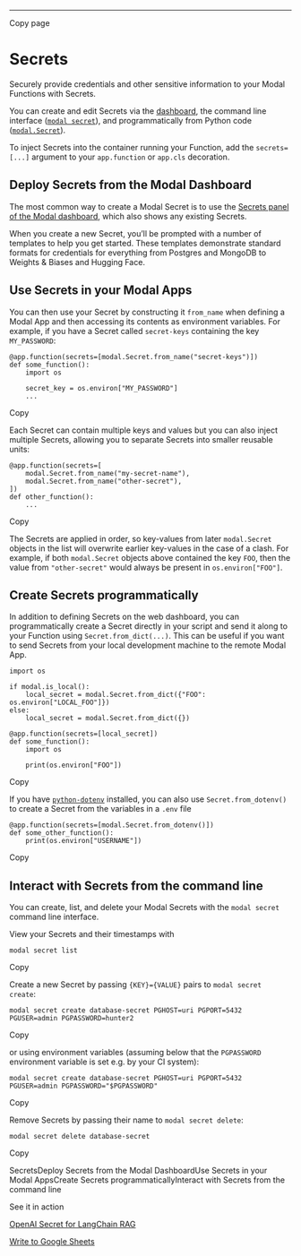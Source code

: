 * * *

Copy page

# Secrets

Securely provide credentials and other sensitive information to your Modal
Functions with Secrets.

You can create and edit Secrets via the [dashboard](/secrets), the command
line interface ([`modal secret`](/docs/reference/cli/secret)), and
programmatically from Python code
([`modal.Secret`](/docs/reference/modal.Secret)).

To inject Secrets into the container running your Function, add the
`secrets=[...]` argument to your `app.function` or `app.cls` decoration.

## Deploy Secrets from the Modal Dashboard

The most common way to create a Modal Secret is to use the [Secrets panel of
the Modal dashboard](/secrets), which also shows any existing Secrets.

When you create a new Secret, you’ll be prompted with a number of templates to
help you get started. These templates demonstrate standard formats for
credentials for everything from Postgres and MongoDB to Weights & Biases and
Hugging Face.

## Use Secrets in your Modal Apps

You can then use your Secret by constructing it `from_name` when defining a
Modal App and then accessing its contents as environment variables. For
example, if you have a Secret called `secret-keys` containing the key
`MY_PASSWORD`:

    @app.function(secrets=[modal.Secret.from_name("secret-keys")])
    def some_function():
        import os

        secret_key = os.environ["MY_PASSWORD"]
        ...

Copy

Each Secret can contain multiple keys and values but you can also inject
multiple Secrets, allowing you to separate Secrets into smaller reusable
units:

    @app.function(secrets=[
        modal.Secret.from_name("my-secret-name"),
        modal.Secret.from_name("other-secret"),
    ])
    def other_function():
        ...

Copy

The Secrets are applied in order, so key-values from later `modal.Secret`
objects in the list will overwrite earlier key-values in the case of a clash.
For example, if both `modal.Secret` objects above contained the key `FOO`,
then the value from `"other-secret"` would always be present in
`os.environ["FOO"]`.

## Create Secrets programmatically

In addition to defining Secrets on the web dashboard, you can programmatically
create a Secret directly in your script and send it along to your Function
using `Secret.from_dict(...)`. This can be useful if you want to send Secrets
from your local development machine to the remote Modal App.

    import os

    if modal.is_local():
        local_secret = modal.Secret.from_dict({"FOO": os.environ["LOCAL_FOO"]})
    else:
        local_secret = modal.Secret.from_dict({})

    @app.function(secrets=[local_secret])
    def some_function():
        import os

        print(os.environ["FOO"])

Copy

If you have [`python-dotenv`](https://pypi.org/project/python-dotenv/)
installed, you can also use `Secret.from_dotenv()` to create a Secret from the
variables in a `.env` file

    @app.function(secrets=[modal.Secret.from_dotenv()])
    def some_other_function():
        print(os.environ["USERNAME"])

Copy

## Interact with Secrets from the command line

You can create, list, and delete your Modal Secrets with the `modal secret`
command line interface.

View your Secrets and their timestamps with

    modal secret list

Copy

Create a new Secret by passing `{KEY}={VALUE}` pairs to `modal secret create`:

    modal secret create database-secret PGHOST=uri PGPORT=5432 PGUSER=admin PGPASSWORD=hunter2

Copy

or using environment variables (assuming below that the `PGPASSWORD`
environment variable is set e.g. by your CI system):

    modal secret create database-secret PGHOST=uri PGPORT=5432 PGUSER=admin PGPASSWORD="$PGPASSWORD"

Copy

Remove Secrets by passing their name to `modal secret delete`:

    modal secret delete database-secret

Copy

SecretsDeploy Secrets from the Modal DashboardUse Secrets in your Modal
AppsCreate Secrets programmaticallyInteract with Secrets from the command line

See it in action

[OpenAI Secret for LangChain RAG](/docs/examples/potus_speech_qanda)

[Write to Google Sheets](/docs/examples/db_to_sheet)
